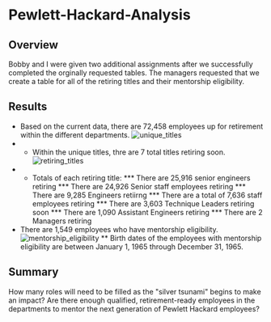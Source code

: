 # Pewlett-Hackard-Analysis
## Overview
Bobby and I were given two additional assignments after we successfully completed the orginally requested tables.
The managers requested that we create a table for all of the retiring titles and their mentorship eligibility.
## Results
* Based on the current data, there are 72,458 employees up for retirement within the different departments.
![unique_titles](https://user-images.githubusercontent.com/104965708/184515812-76118018-46c0-4873-9722-30caabfe2d35.png)
* * Within the unique titles, thre are 7 total titles retiring soon.
![retiring_titles](https://user-images.githubusercontent.com/104965708/184515834-9ca54000-6d69-45a5-8e61-e61bdef9191b.png)
* * Totals of each retiring title:
*** There are 25,916 senior engineers retiring
*** There are 24,926 Senior staff employees retiring
*** There are 9,285 Engineers retiirng
*** There are a total of 7,636 staff employees retiring
*** There are 3,603 Technique Leaders retiring soon
*** There are 1,090 Assistant Engineers retiring
*** There are 2 Managers retiring
* There are 1,549 employees who have mentorship eligibility.
![mentorship_eligibility](https://user-images.githubusercontent.com/104965708/184515895-fbe3c755-56a3-4e5c-81f5-039b00e4dea0.png)
** Birth dates of the employees with mentorship eligibility are between January 1, 1965 through December 31, 1965.
## Summary
How many roles will need to be filled as the "silver tsunami" begins to make an impact?
Are there enough qualified, retirement-ready employees in the departments to mentor the next generation of Pewlett Hackard employees?
